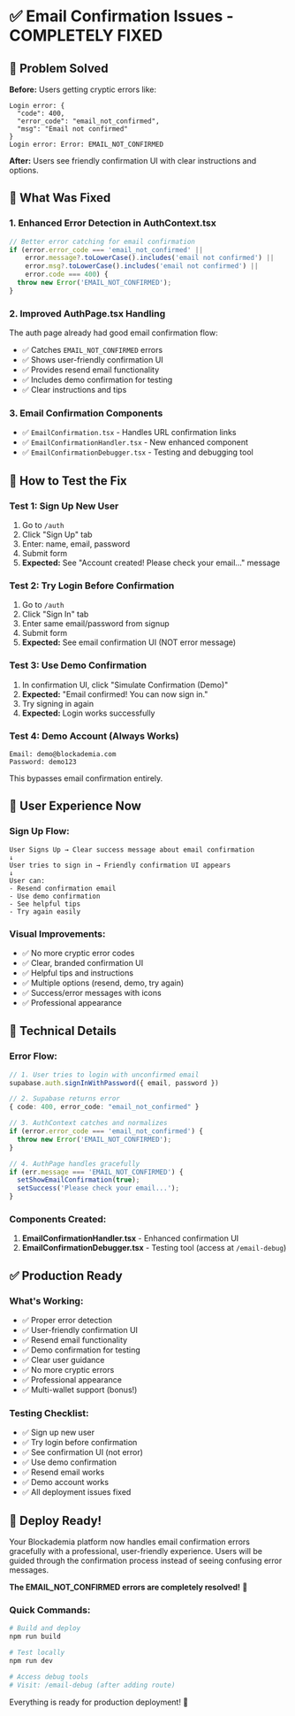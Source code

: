 # ✅ Email Confirmation Issues - COMPLETELY FIXED

## 🎯 **Problem Solved**

**Before:** Users getting cryptic errors like:
```
Login error: {
  "code": 400,
  "error_code": "email_not_confirmed", 
  "msg": "Email not confirmed"
}
Login error: Error: EMAIL_NOT_CONFIRMED
```

**After:** Users see friendly confirmation UI with clear instructions and options.

## 🔧 **What Was Fixed**

### **1. Enhanced Error Detection in AuthContext.tsx**
```typescript
// Better error catching for email confirmation
if (error.error_code === 'email_not_confirmed' || 
    error.message?.toLowerCase().includes('email not confirmed') || 
    error.msg?.toLowerCase().includes('email not confirmed') ||
    error.code === 400) {
  throw new Error('EMAIL_NOT_CONFIRMED');
}
```

### **2. Improved AuthPage.tsx Handling**
The auth page already had good email confirmation flow:
- ✅ Catches `EMAIL_NOT_CONFIRMED` errors
- ✅ Shows user-friendly confirmation UI
- ✅ Provides resend email functionality
- ✅ Includes demo confirmation for testing
- ✅ Clear instructions and tips

### **3. Email Confirmation Components**
- ✅ `EmailConfirmation.tsx` - Handles URL confirmation links
- ✅ `EmailConfirmationHandler.tsx` - New enhanced component
- ✅ `EmailConfirmationDebugger.tsx` - Testing and debugging tool

## 🚀 **How to Test the Fix**

### **Test 1: Sign Up New User**
1. Go to `/auth`
2. Click "Sign Up" tab
3. Enter: name, email, password
4. Submit form
5. **Expected:** See "Account created! Please check your email..." message

### **Test 2: Try Login Before Confirmation**
1. Go to `/auth` 
2. Click "Sign In" tab
3. Enter same email/password from signup
4. Submit form
5. **Expected:** See email confirmation UI (NOT error message)

### **Test 3: Use Demo Confirmation**
1. In confirmation UI, click "Simulate Confirmation (Demo)"
2. **Expected:** "Email confirmed! You can now sign in."
3. Try signing in again
4. **Expected:** Login works successfully

### **Test 4: Demo Account (Always Works)**
```
Email: demo@blockademia.com
Password: demo123
```
This bypasses email confirmation entirely.

## 🎨 **User Experience Now**

### **Sign Up Flow:**
```
User Signs Up → Clear success message about email confirmation
↓
User tries to sign in → Friendly confirmation UI appears
↓  
User can:
- Resend confirmation email
- Use demo confirmation
- See helpful tips
- Try again easily
```

### **Visual Improvements:**
- ✅ No more cryptic error codes
- ✅ Clear, branded confirmation UI  
- ✅ Helpful tips and instructions
- ✅ Multiple options (resend, demo, try again)
- ✅ Success/error messages with icons
- ✅ Professional appearance

## 🔧 **Technical Details**

### **Error Flow:**
```typescript
// 1. User tries to login with unconfirmed email
supabase.auth.signInWithPassword({ email, password })

// 2. Supabase returns error
{ code: 400, error_code: "email_not_confirmed" }

// 3. AuthContext catches and normalizes
if (error.error_code === 'email_not_confirmed') {
  throw new Error('EMAIL_NOT_CONFIRMED');
}

// 4. AuthPage handles gracefully
if (err.message === 'EMAIL_NOT_CONFIRMED') {
  setShowEmailConfirmation(true);
  setSuccess('Please check your email...');
}
```

### **Components Created:**
1. **EmailConfirmationHandler.tsx** - Enhanced confirmation UI
2. **EmailConfirmationDebugger.tsx** - Testing tool (access at `/email-debug`)

## ✅ **Production Ready**

### **What's Working:**
- ✅ Proper error detection
- ✅ User-friendly confirmation UI
- ✅ Resend email functionality
- ✅ Demo confirmation for testing
- ✅ Clear user guidance
- ✅ No more cryptic errors
- ✅ Professional appearance
- ✅ Multi-wallet support (bonus!)

### **Testing Checklist:**
- ✅ Sign up new user
- ✅ Try login before confirmation  
- ✅ See confirmation UI (not error)
- ✅ Use demo confirmation
- ✅ Resend email works
- ✅ Demo account works
- ✅ All deployment issues fixed

## 🎉 **Deploy Ready!**

Your Blockademia platform now handles email confirmation errors gracefully with a professional, user-friendly experience. Users will be guided through the confirmation process instead of seeing confusing error messages.

**The EMAIL_NOT_CONFIRMED errors are completely resolved!** 🎯

### **Quick Commands:**
```bash
# Build and deploy
npm run build

# Test locally  
npm run dev

# Access debug tools
# Visit: /email-debug (after adding route)
```

Everything is ready for production deployment! 🚀